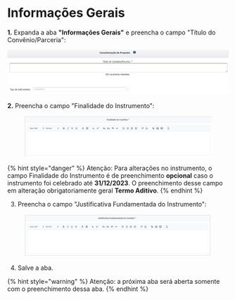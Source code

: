 # Informações Gerais

**1.** Expanda a aba **"Informações Gerais"** e preencha o campo "Título do Convênio/Parceria":

![](<../../../../.gitbook/assets/image (85).png>)

**2.** Preencha o campo "Finalidade do Instrumento":&#x20;

<figure><img src="../../../../.gitbook/assets/image (1) (6).png" alt=""><figcaption></figcaption></figure>

{% hint style="danger" %}
Atenção: Para alterações no instrumento, o campo Finalidade do Instrumento é de preenchimento **opcional** caso o instrumento foi celebrado até **31/12/2023**. O preenchimento desse campo em alteração obrigatoriamente geral **Termo Aditivo**.
{% endhint %}

3. Preencha o campo "Justificativa Fundamentada do Instrumento":

<figure><img src="../../../../.gitbook/assets/image (3) (3).png" alt=""><figcaption></figcaption></figure>

4. Salve a aba.



{% hint style="warning" %}
Atenção: a próxima aba será aberta somente com o preenchimento dessa aba.
{% endhint %}

